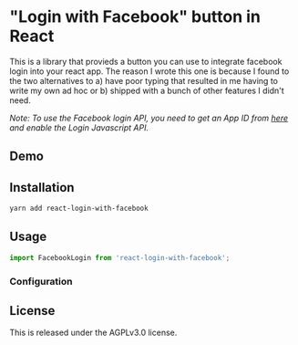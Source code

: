 # "Login with Facebook" button in React

This is a library that provieds a button you can use to integrate facebook login into your react app. The reason I wrote this one is because I found to the two alternatives to a) have poor typing that resulted in me having to write my own ad hoc or b) shipped with a bunch of other features I didn't need.

_Note: To use the Facebook login API, you need to get an App ID from [here](https://developers.facebook.com/apps/) and enable the Login Javascript API._

## Demo

## Installation

```bash
yarn add react-login-with-facebook
```

## Usage

```typescript
import FacebookLogin from 'react-login-with-facebook';
```

### Configuration

## License

This is released under the AGPLv3.0 license.
